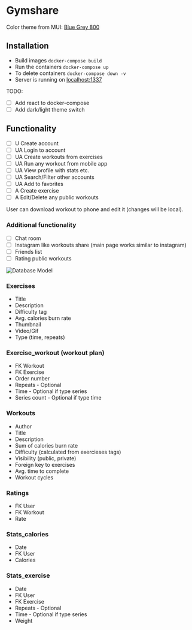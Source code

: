 # Gymshare

Color theme from MUI: [Blue Grey 800](https://material.io/resources/color/#!/?view.left=0&view.right=0&primary.color=37474F)

## Installation
- Build images ```docker-compose build```
- Run the containers ```docker-compose up```
- To delete containers ```docker-compose down -v```
- Server is running on [localhost:1337](http://localhost:1337)

TODO:
- [ ] Add react to docker-compose
- [ ] Add dark/light theme switch

## Functionality
- [ ] U Create account
- [ ] UA Login to account
- [ ] UA Create workouts from exercises
- [ ] UA Run any workout from mobile app
- [ ] UA View profile with stats etc.
- [ ] UA Search/Filter other accounts
- [ ] UA Add to favorites
- [ ] A Create exercise
- [ ] A Edit/Delete any public workouts

User can download workout to phone and edit it (changes will be local).

### Additional functionality
- [ ] Chat room
- [ ] Instagram like workouts share (main page works similar to instagram)
- [ ] Friends list
- [ ] Rating public workouts

![Database Model](https://github.com/justdodo27/gymshare/blob/main/db_model.png)

### Exercises
- Title
- Description
- Difficulty tag
- Avg. calories burn rate
- Thumbnail
- Video/Gif
- Type (time, repeats)

### Exercise_workout (workout plan)
- FK Workout
- FK Exercise
- Order number
- Repeats - Optional
- Time - Optional if type series
- Series count - Optional if type time

### Workouts
- Author
- Title
- Description
- Sum of calories burn rate
- Difficulty (calculated from exercieses tags)
- Visibility (public, private)
- Foreign key to exercises
- Avg. time to complete
- Workout cycles

### Ratings
- FK User
- FK Workout
- Rate

### Stats_calories
- Date
- FK User
- Calories

### Stats_exercise
- Date
- FK User
- FK Exercise
- Repeats - Optional
- Time - Optional if type series
- Weight
